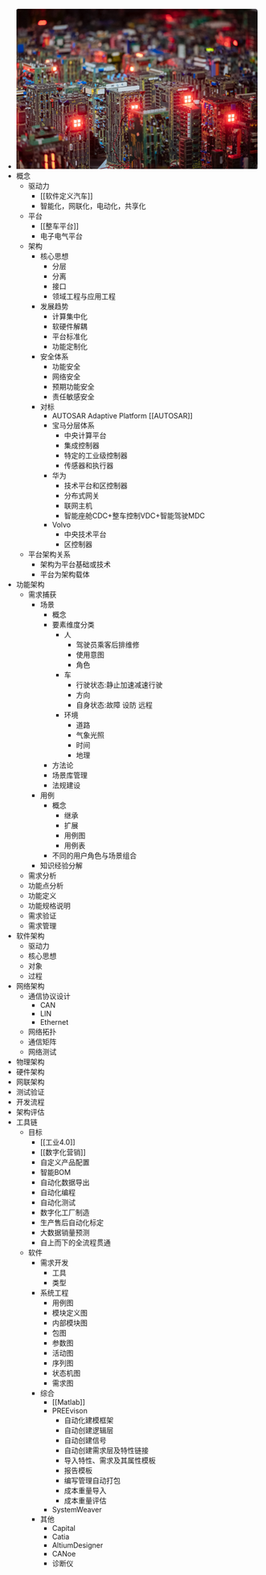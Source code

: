 - ![Electric.png](../assets/Electric_1708952875562_0.png)
- 概念
	- 驱动力
		- [[软件定义汽车]]
		- 智能化，网联化，电动化，共享化
	- 平台
		- [[整车平台]]
		- 电子电气平台
	- 架构
		- 核心思想
			- 分层
			- 分离
			- 接口
			- 领域工程与应用工程
		- 发展趋势
			- 计算集中化
			- 软硬件解耦
			- 平台标准化
			- 功能定制化
		- 安全体系
			- 功能安全
			- 网络安全
			- 预期功能安全
			- 责任敏感安全
		- 对标
			- AUTOSAR Adaptive Platform [[AUTOSAR]]
			- 宝马分层体系
				- 中央计算平台
				- 集成控制器
				- 特定的工业级控制器
				- 传感器和执行器
			- 华为
				- 技术平台和区控制器
				- 分布式网关
				- 联网主机
				- 智能座舱CDC+整车控制VDC+智能驾驶MDC
			- Volvo
				- 中央技术平台
				- 区控制器
	- 平台架构关系
		- 架构为平台基础或技术
		- 平台为架构载体
- 功能架构
	- 需求捕获
		- 场景
			- 概念
			- 要素维度分类
				- 人
					- 驾驶员乘客后排维修
					- 使用意图
					- 角色
				- 车
					- 行驶状态:静止加速减速行驶
					- 方向
					- 自身状态:故障 设防 远程
				- 环境
					- 道路
					- 气象光照
					- 时间
					- 地理
			- 方法论
			- 场景库管理
			- 法规建设
		- 用例
			- 概念
				- 继承
				- 扩展
				- 用例图
				- 用例表
			- 不同的用户角色与场景组合
		- 知识经验分解
	- 需求分析
	- 功能点分析
	- 功能定义
	- 功能规格说明
	- 需求验证
	- 需求管理
- 软件架构
	- 驱动力
	- 核心思想
	- 对象
	- 过程
- 网络架构
	- 通信协议设计
		- CAN
		- LIN
		- Ethernet
	- 网络拓扑
	- 通信矩阵
	- 网络测试
- 物理架构
- 硬件架构
- 网联架构
- 测试验证
- 开发流程
- 架构评估
- 工具链
	- 目标
		- [[工业4.0]]
		- [[数字化营销]]
		- 自定义产品配置
		- 智能BOM
		- 自动化数据导出
		- 自动化编程
		- 自动化测试
		- 数字化工厂制造
		- 生产售后自动化标定
		- 大数据销量预测
		- 自上而下的全流程贯通
	- 软件
		- 需求开发
			- 工具
			- 类型
		- 系统工程
			- 用例图
			- 模块定义图
			- 内部模块图
			- 包图
			- 参数图
			- 活动图
			- 序列图
			- 状态机图
			- 需求图
		- 综合
			- [[Matlab]]
			- PREEvison
				- 自动化建模框架
				- 自动创建逻辑层
				- 自动创建信号
				- 自动创建需求层及特性链接
				- 导入特性、需求及其属性模板
				- 报告模板
				- 编写管理自动打包
				- 成本重量导入
				- 成本重量评估
			- SystemWeaver
		- 其他
			- Capital
			- Catia
			- AltiumDesigner
			- CANoe
			- 诊断仪